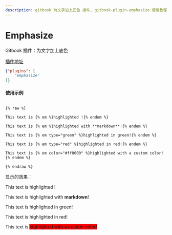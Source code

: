 ```yaml
---
description: gitbook 为文字加上底色 插件, gitbook-plugin-emphasize 使用教程
---
```

# Emphasize

Gitbook 插件：为文字加上底色

[插件地址](https://plugins.gitbook.com/plugin/emphasize)

```json
{"plugins": [
    "emphasize"
]}
```

#### 使用示例

```

{% raw %}

This text is {% em %}highlighted !{% endem %}
 
This text is {% em %}highlighted with **markdown**!{% endem %}
 
This text is {% em type="green" %}highlighted in green!{% endem %}
 
This text is {% em type="red" %}highlighted in red!{% endem %}
 
This text is {% em color="#ff0000" %}highlighted with a custom color!{% endem %}

{% endraw %}

```

显示的效果：

This text is <span class="pg-emphasize pg-emphasize-yellow" style="">highlighted !</span>
 
This text is <span class="pg-emphasize pg-emphasize-yellow" style="">highlighted with <strong>markdown</strong>!</span>
 
This text is <span class="pg-emphasize pg-emphasize-green" style="">highlighted in green!</span>
 
This text is <span class="pg-emphasize pg-emphasize-red" style="">highlighted in red!</span>
 
This text is <span class="pg-emphasize pg-emphasize-yellow" style="background: #ff0000;">highlighted with a custom color!</span>